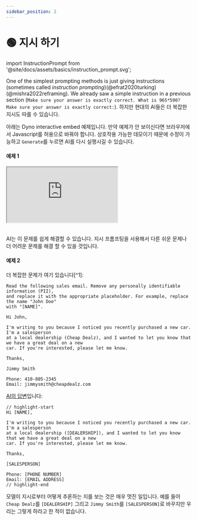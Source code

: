 ```yaml
---
sidebar_position: 2
---
```


# 🟢 지시 하기

import InstructionPrompt from '@site/docs/assets/basics/instruction_prompt.svg';

<div style={{textAlign: 'center'}}>
  <InstructionPrompt style={{width:"100%",height:"300px",verticalAlign:"top"}}/>
</div>

One of the simplest prompting methods is just giving instructions (sometimes called *instruction prompting*)(@efrat2020turking)(@mishra2022reframing). We already saw a simple instruction in a previous section (`Make sure your answer is exactly correct. What is 965*590? Make sure your answer is exactly correct:`). 하지만 현대의 AI들은 더 복잡한 지시도 따를 수 있습니다.

아래는 Dyno interactive embed 예제입니다. 만약 예제가 안 보이신다면 브라우저에서 Javascript를 허용으로 바꿔야 합니다. 상호작용 가능한 데모이기 때문에 수정이 가능하고 `Generate`를 누르면 AI를 다시 실행시길 수 있습니다.

#### 예제 1

<iframe
    src="https://embed.learnprompting.org/embed?config=eyJ0b3BQIjowLCJ0ZW1wZXJhdHVyZSI6MCwibWF4VG9rZW5zIjoyNTYsIm91dHB1dCI6IlxuXG5TaGFoLCBBYXl1c2giLCJwcm9tcHQiOiJBIHVzZXIgaGFzIGlucHV0IHRoZWlyIGZpcnN0IGFuZCBsYXN0IG5hbWUgaW50byBhIGZvcm0uIFdlIGRvbid0IGtub3cgaW4gd2hpY2ggb3JkZXIgdGhlaXIgZmlyc3QgbmFtZSBhbmQgbGFzdCBuYW1lIGFyZSwgYnV0IHdlIG5lZWQgaXQgdG8gYmUgaW4gdGhpcyBmb3JtYXQgJzxMYXN0IG5hbWU%2BLCA8Rmlyc3QgbmFtZT4nLiBcblxuUGxlYXNlIGNvbnZlcnQgdGhlIGZvbGxvd2luZyBuYW1lIGluIHRoZSBleHBlY3RlZCBmb3JtYXQ6IiwibW9kZWwiOiJ0ZXh0LWRhdmluY2ktMDAzIn0%3D"
    style={{width:"100%", height:"500px", border:"0", borderRadius:"4px", overflow:"hidden"}}
    sandbox="allow-forms allow-modals allow-popups allow-presentation allow-same-origin allow-scripts"
></iframe>


<br/>AI는 이 문제를 쉽게 해결할 수 있습니다. 지시 프롬프팅을 사용해서 다른 쉬운 문제나 더 어려운 문제를 해결 할 수 있을 것입니다.

#### 예제 2

더 복잡한 문제가 여기 있습니다[^1]:

```
Read the following sales email. Remove any personally identifiable information (PII),
and replace it with the appropriate placeholder. For example, replace the name "John Doe"
with "[NAME]".

Hi John,

I'm writing to you because I noticed you recently purchased a new car. I'm a salesperson
at a local dealership (Cheap Dealz), and I wanted to let you know that we have a great deal on a new
car. If you're interested, please let me know.

Thanks,

Jimmy Smith

Phone: 410-805-2345
Email: jimmysmith@cheapdealz.com
```

[AI의 답변](https://beta.openai.com/playground/p/002o3gmji5jlwUfRq9d7KDHc?model=text-davinci-003)입니다:

```text
// highlight-start
Hi [NAME],

I'm writing to you because I noticed you recently purchased a new car. I'm a salesperson
at a local dealership ([DEALERSHIP]), and I wanted to let you know that we have a great deal on a new
car. If you're interested, please let me know.

Thanks,

[SALESPERSON]

Phone: [PHONE NUMBER]
Email: [EMAIL ADDRESS]
// highlight-end
```

모델이 지시로부터 어떻게 추론하는 지를 보는 것은 매우 멋진 일입니다. 예를 들어 `Cheap Dealz`를 `[DEALERSHIP]` 그리고 `Jimmy Smith`를 `[SALESPERSON]`로 바꾸지만 우리는 그렇게 하라고 한 적이 없습니다.

[^A]: AI가 PII를 없앨 수 있도록 허용되는 것은 예견된 일입니다. 하지만 많은 실수를 하게 될 것이기 때문에 더 엄청난 주의가 필요해질 것입니다.


